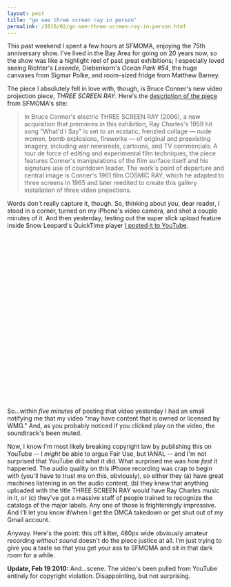 ```yaml
---
layout: post
title: "go see three screen ray in person"
permalink: /2010/02/go-see-three-screen-ray-in-person.html
---
```


<p>This past weekend I spent a few hours at SFMOMA, enjoying the 75th anniversary show. I've lived in the Bay Area for going on 20 years now, so the show was like a highlight reel of past great exhibitions; I especially loved seeing Richter's <em>Lesende</em>, Diebenkorn's <em>Ocean Park #54</em>, the huge canvases from Sigmar Polke, and room-sized fridge from Matthew Barney. </p>

<p>The piece I absolutely fell in love with, though, is Bruce Conner's new video projection piece, <em>THREE SCREEN RAY</em>. Here's the <a href="http://www.sfmoma.org/exhibitions/404">description of the piece</a> from SFMOMA's site:</p>

<blockquote>
  <p>In Bruce Conner's electric THREE SCREEN RAY (2006), a new acquisition that premieres in this exhibition, Ray Charles's 1959 hit song "What'd I Say" is set to an ecstatic, frenzied collage — nude women, bomb explosions, fireworks — of original and preexisting imagery, including war newsreels, cartoons, and TV commercials. A tour de force of editing and experimental film techniques, the piece features Conner's manipulations of the film surface itself and his signature use of countdown leader. The work's point of departure and central image is Conner's 1961 film COSMIC RAY, which he adapted to three screens in 1965 and later reedited to create this gallery installation of three video projections.</p>
</blockquote>

<p>Words don't really capture it, though.  So, thinking about <em>you</em>, dear reader, I stood in a corner, turned on my iPhone's video camera, and shot a couple minutes of it.  And then yesterday, testing out the super slick upload feature inside Snow Leopard's QuickTime player <a href="http://www.youtube.com/watch?v=Tjo2HuA9rzQ">I posted it to YouTube</a>.</p>

<p><object width="480" height="385"><param name="movie" value="http://www.youtube.com/v/Tjo2HuA9rzQ&amp;hl=en_US&amp;fs=1&amp;"></param><param name="allowFullScreen" value="true"></param><param name="allowscriptaccess" value="always"></param><embed src="http://www.youtube.com/v/Tjo2HuA9rzQ&amp;hl=en_US&amp;fs=1&amp;" type="application/x-shockwave-flash" allowscriptaccess="always" allowfullscreen="true" width="480" height="385"></embed></object></p>

<p>So...within <em>five minutes</em> of posting that video yesterday I had an email notifying me that my video "may have content that is owned or licensed by WMG." And, as you probably noticed if you clicked play on the video, the soundtrack's been muted.  </p>

<p>Now, I know I'm most likely breaking copyright law by publishing this on YouTube -- I <em>might</em> be able to argue Fair Use, but IANAL -- and I'm not surprised that YouTube did what it did.  What surprised me was <em>how fast</em> it happened.  The audio quality on this iPhone recording was crap to begin with (you'll have to trust me on this, obviously), so either they (a) have great machines listening in on the audio content, (b) they knew that anything uploaded with the title THREE SCREEN RAY would have Ray Charles music in it, or (c) they've got a massive staff of people trained to recognize the catalogs of the major labels. Any one of those is frighteningly impressive. And I'll let you know if/when I get the DMCA takedown or get shut out of my Gmail account.</p>

<p>Anyway. Here's the point:  this off kilter, 480px wide obviously amateur recording <em>without sound</em> doesn't do the piece justice at all. I'm just trying to give you a taste so that you get your ass to SFMOMA and sit in that dark room for a while.</p>

<p><strong>Update, Feb 19 2010:</strong> And...scene.  The video's been pulled from YouTube entirely for copyright violation.  Disappointing, but not surprising.</p>



